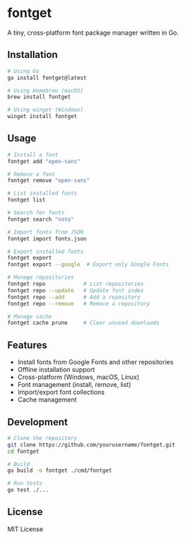 # fontget

A tiny, cross-platform font package manager written in Go.

## Installation

```bash
# Using Go
go install fontget@latest

# Using Homebrew (macOS)
brew install fontget

# Using winget (Windows)
winget install fontget
```

## Usage

```bash
# Install a font
fontget add "open-sans"

# Remove a font
fontget remove "open-sans"

# List installed fonts
fontget list

# Search for fonts
fontget search "noto"

# Import fonts from JSON
fontget import fonts.json

# Export installed fonts
fontget export
fontget export --google  # Export only Google Fonts

# Manage repositories
fontget repo            # List repositories
fontget repo --update   # Update font index
fontget repo --add      # Add a repository
fontget repo --remove   # Remove a repository

# Manage cache
fontget cache prune     # Clear unused downloads
```

## Features

- Install fonts from Google Fonts and other repositories
- Offline installation support
- Cross-platform (Windows, macOS, Linux)
- Font management (install, remove, list)
- Import/export font collections
- Cache management

## Development

```bash
# Clone the repository
git clone https://github.com/yourusername/fontget.git
cd fontget

# Build
go build -o fontget ./cmd/fontget

# Run tests
go test ./...
```

## License

MIT License 